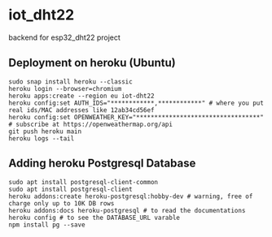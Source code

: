 # iot_dht22
backend for esp32_dht22 project

## Deployment on heroku (Ubuntu)

```
sudo snap install heroku --classic
heroku login --browser=chromium
heroku apps:create --region eu iot-dht22
heroku config:set AUTH_IDS="************,************" # where you put real ids/MAC addresses like 12ab34cd56ef
heroku config:set OPENWEATHER_KEY="**********************************" # subscribe at https://openweathermap.org/api
git push heroku main
heroku logs --tail
```

## Adding heroku Postgresql Database

```
sudo apt install postgresql-client-common
sudo apt install postgresql-client
heroku addons:create heroku-postgresql:hobby-dev # warning, free of charge only up to 10K DB rows
heroku addons:docs heroku-postgresql # to read the documentations
heroku config # to see the DATABASE_URL varable
npm install pg --save
```
